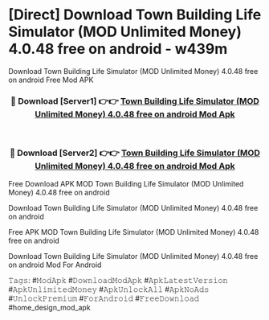 # [Direct] Download Town Building Life Simulator (MOD Unlimited Money) 4.0.48 free on android - w439m
Download Town Building Life Simulator (MOD Unlimited Money) 4.0.48 free on android Free Mod APK

<div align="center">
<h3>🔴 Download [Server1] 👉👉 <a href="https://apk-comot.site?title=Town_Building_Life_Simulator_(MOD_Unlimited_Money)_4.0.48_free_on_android">Town Building Life Simulator (MOD Unlimited Money) 4.0.48 free on android Mod Apk</a></h3><br>

<h3>🔴 Download [Server2] 👉👉 <a href="https://apk-comot.site?title=Town_Building_Life_Simulator_(MOD_Unlimited_Money)_4.0.48_free_on_android">Town Building Life Simulator (MOD Unlimited Money) 4.0.48 free on android Mod Apk</a></h3>
</div>


Free Download APK MOD Town Building Life Simulator (MOD Unlimited Money) 4.0.48 free on android

Download Town Building Life Simulator (MOD Unlimited Money) 4.0.48 free on android 

Free APK MOD Town Building Life Simulator (MOD Unlimited Money) 4.0.48 free on android 

Download Town Building Life Simulator (MOD Unlimited Money) 4.0.48 free on android Mod For Android

𝚃𝚊𝚐𝚜: #𝙼𝚘𝚍𝙰𝚙𝚔 #𝙳𝚘𝚠𝚗𝚕𝚘𝚊𝚍𝙼𝚘𝚍𝙰𝚙𝚔 #𝙰𝚙𝚔𝙻𝚊𝚝𝚎𝚜𝚝𝚅𝚎𝚛𝚜𝚒𝚘𝚗 #𝙰𝚙𝚔𝚄𝚗𝚕𝚒𝚖𝚒𝚝𝚎𝚍𝙼𝚘𝚗𝚎𝚢 #𝙰𝚙𝚔𝚄𝚗𝚕𝚘𝚌𝚔𝙰𝚕𝚕 #𝙰𝚙𝚔𝙽𝚘𝙰𝚍𝚜 #𝚄𝚗𝚕𝚘𝚌𝚔𝙿𝚛𝚎𝚖𝚒𝚞𝚖 #𝙵𝚘𝚛𝙰𝚗𝚍𝚛𝚘𝚒𝚍 #𝙵𝚛𝚎𝚎𝙳𝚘𝚠𝚗𝚕𝚘𝚊𝚍 #home_design_mod_apk